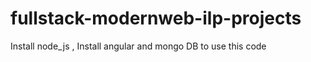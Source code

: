 # fullstack-modernweb-ilp-projects

Install node_js ,
Install angular and mongo DB to use this code
